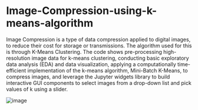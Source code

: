 # Image-Compression-using-k-means-algorithm
Image Compression is a type of data compression applied to digital images, to reduce their cost for storage or transmissions. 
The algorithm used for this is through K-Means Clustering.
The code shows pre-processing high-resolution image data for k-means clustering, conducting basic exploratory data analysis (EDA) and data visualization, applying a computationally time-efficient implementation of the k-means algorithm, Mini-Batch K-Means, to compress images, and leverage the Jupyter widgets library to build interactive GUI components to select images from a drop-down list and pick values of k using a slider.

![image](https://user-images.githubusercontent.com/62715739/92332990-6ac54180-f09f-11ea-9900-db0900dc5725.png)

